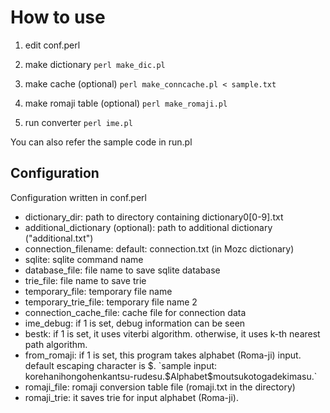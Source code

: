 How to use
======================

1. edit conf.perl

2. make dictionary
`perl make_dic.pl`

3. make cache (optional)
`perl make_conncache.pl < sample.txt`

4. make romaji table (optional)
`perl make_romaji.pl`

4. run converter
`perl ime.pl`

You can also refer the sample code in run.pl

Configuration
------------------------
Configuration written in conf.perl

* dictionary_dir:
path to directory containing dictionary0[0-9].txt
* additional_dictionary (optional):
path to additional dictionary ("additional.txt")
* connection_filename:
default: connection.txt (in Mozc dictionary)
* sqlite:
sqlite command name
* database_file:
file name to save sqlite database
* trie_file:
file name to save trie
* temporary_file:
temporary file name
* temporary_trie_file:
temporary file name 2
* connection_cache_file:
cache file for connection data
* ime_debug:
if 1 is set, debug information can be seen
* bestk:
if 1 is set, it uses viterbi algorithm. otherwise, it uses k-th nearest path algorithm.
* from_romaji:
 if 1 is set, this program takes alphabet (Roma-ji) input. default escaping character is $.
`sample input: korehanihongohenkantsu-rudesu.$Alphabet$moutsukotogadekimasu.`
* romaji_file:
 romaji conversion table file (romaji.txt in the directory)
* romaji_trie:
 it saves trie for input alphabet (Roma-ji).
